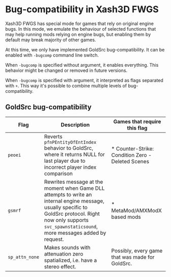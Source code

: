 # Bug-compatibility in Xash3D FWGS

Xash3D FWGS has special mode for games that rely on original engine bugs. In this mode, we emulate the behaviour of selected functions that may help running mods relying on engine bugs, but enabling them by default may break majority of other games.

At this time, we only have implemented GoldSrc bug-compatibility. It can be enabled with `-bugcomp` command line switch.

When `-bugcomp` is specified without argument, it enables everything. This behavior might be changed or removed in future versions.

When `-bugcomp` is specified with argument, it interpreted as flags separated with `+`. This way it's possible to combine multiple levels of bug-compatibility.

## GoldSrc bug-compatibility

| Flag    | Description | Games that require this flag |
| ------- | ----------- | ---------------------------- |
| `peoei` | Reverts `pfnPEntityOfEntIndex` behavior to GoldSrc, where it returns NULL for last player due to incorrect player index comparison | * Counter-Strike: Condition Zero - Deleted Scenes |
| `gsmrf` | Rewrites message at the moment when Game DLL attempts to write an internal engine message, usually specific to GoldSrc protocol. Right now only supports `svc_spawnstaticsound`, more messages added by request. | * MetaMod/AMXModX based mods |
| `sp_attn_none` | Makes sounds with attenuation zero spatialized, i.e. have a stereo effect. | Possibly, every game that was made for GoldSrc. |
